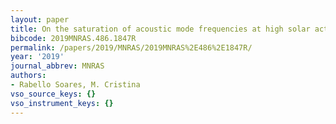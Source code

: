 ```yaml
---
layout: paper
title: On the saturation of acoustic mode frequencies at high solar activity
bibcode: 2019MNRAS.486.1847R
permalink: /papers/2019/MNRAS/2019MNRAS%2E486%2E1847R/
year: '2019'
journal_abbrev: MNRAS
authors:
- Rabello Soares, M. Cristina
vso_source_keys: {}
vso_instrument_keys: {}
---
```


